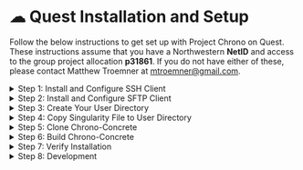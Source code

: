 # ☁ Quest Installation and Setup

Follow the below instructions to get set up with Project Chrono on Quest. These instructions assume that you have a Northwestern **NetID** and access to the group project allocation **p31861**. If you do not have either of these, please contact Matthew Troemner at [mtroemner@gmail.com](https://app.gitbook.com/u/xUYe9ATU96ZtZ44QEt0NAkdxV922).

<details>

<summary>Step 1: Install and Configure SSH Client </summary>

Install an SSH Client

* Any SSH client should work, but we recommend PuTTY
* Download and install PuTTY from [https://www.putty.org/](https://www.putty.org/)
* After installation open PuTTY. Within the PuTTY Configuration window:
  * Enter '**quest.northwestern.edu**' for Host Name
  * Enter '**22**' for Port&#x20;
  * Enter '**Quest**' for Saved Sessions
  * Click **Save**
  * Click **Quest** which should not be added to the Session list
  * Click **Open**
* A new SSH window will open. In this window login with your Northwestern NetID and password

</details>

<details>

<summary>Step 2: Install and Configure SFTP Client</summary>

Install an SFTP Client

* Any SFTP client should work, but we recommend FileZilla
* Download and install FileZilla Client from [https://filezilla-project.org/](https://filezilla-project.org/)
* After installation open FileZilla. Within the FileZilla window:
  * Click **File** and then **Site Manager...**
  * In the opened window click **New Site** and enter 'Quest' for the name
  * Enter '**quest.northwestern.edu**' for Host&#x20;
  * Enter '**22**' for Port&#x20;
  * Enter your NetID for **User** and password for **Password**
  * Click **New Bookmark** and enter 'Projects' for the name
  * Choose any Local directory that you want
  * Enter '**/projects/p31861**' for Remote directory
  * Click **OK**
  * Click **File** and then **Site Manager...**
  * Click **Connect**
* The remote site on the right side of your window should automatically connect to the Quest Project Chrono Project and you should see a folder called **Singularity Container**

</details>

<details>

<summary>Step 3: Create Your User Directory</summary>

Create a directory for all of your developments and testing. No files/folders should be created or changed at the top-most '/projects/p31861' directory.

* Within FileZilla, enter the **Users** folder&#x20;
* Right click in the '/projects/p31861/Users' folder and select **Create Directory and Enter It**
* Name the folder with your name in the following format **LastnameFirstname**

</details>

<details>

<summary>Step 4: Copy Singularity File to User Directory</summary>

Copy the SIF file into your User Directory

* In the SSH window run the following command, being sure to replace **LastnameFirstname** with your correct directory name

<pre><code><strong>cp /projects/p31861/SingularityContainer/project-chrono-dependencies.sif /projects/p31861/Users/LastnameFirstname 
</strong></code></pre>

</details>

<details>

<summary>Step 5: Clone Chrono-Concrete</summary>

Clone the Project Chrono GitHub into your User Directory

* In the SSH window cd into your User Directory with the following command, being sure to replace **LastnameFirstname** with your correct directory name&#x20;

<pre><code><strong>cd /projects/p31861/Users/LastnameFirstname
</strong></code></pre>

* Clone the GitHub project here with the following command

```
git clone https://github.com/Concrete-Chrono-Development/chrono-concrete.git
```

* Pull updates to GitHub project

```
cd chrono-concrete
git pull https://github.com/Concrete-Chrono-Development/chrono-concrete.git
git submodule init​
git submodule update
```

</details>

<details>

<summary>Step 6: Build Chrono-Concrete</summary>

Copy example make script, edit, and build Project Chrono

* Copy example make script to User Directory, being sure to replace **LastnameFirstname** with your correct directory name&#x20;

<pre><code><strong>cp /projects/p31861/ExampleScripts/submit_chrono_make.sh /projects/p31861/Users/LastnameFirstname 
</strong></code></pre>

* Navigate to the newly copied 'submit\_chrono\_make.sh' file in FileZilla and double-click on it to edit. Change all instances of **LastnameFirstname** in the file to your appropriate directory and save/upload editted file back to Quest
* In your SSH client navigate to your User Directory and run the following command to submit job

```
sbatch submit_chrono_make.sh
```

You can check the status of your job with the command, being sure to replace **NetID** with your NetID:

```
squeue -u NetID
```

Once the job has completed, proceed to Step 7.

</details>

<details>

<summary>Step 7: Verify Installation</summary>

Verify proper installation of Chrono-Concrete by running a test job with MPI

* Copy example make script to User Directory, being sure to replace **LastnameFirstname** with your correct directory name&#x20;

```
cp /projects/p31861/ExampleScripts/example_submit_mpi.sh /projects/p31861/Users/LastnameFirstname 
```

* Navigate to the newly copied 'submit\_chrono\_make.sh' file in FileZilla and double-click on it to edit. Change all instances of **LastnameFirstname** in the file to your appropriate directory and save/upload editted file back to Quest
* Make an output directory, being sure to replace **LastnameFirstname** with your correct directory name&#x20;

```
mkdir /projects/p31861/Users/LastnameFirstname/outdir
```

* In your SSH client navigate to your User Directory and run the following command to submit job

```
sbatch example_submit_mpi.sh
```

You can check the status of your job with the command, being sure to replace **NetID** with your NetID:

```
squeue -u NetID
```

Once the job has completed, open the outlog file in your User Directory and confirm that the simulation ran. Then navigate to the output directory (./outdir/TestJob) and confirm that several .csv files were created.&#x20;

</details>

<details>

<summary>Step 8: Development</summary>

Code within the chrono-concrete directory can be developed as needed and be pushed/pulled to the GitHub. Please read online about how git works so that you ensure you are properly developing with everyone else.&#x20;

You can modify/copy the example .sh scripts and outdir in your User Directory to help your developments.

Please **do not** edit any files outside of your User Directory.

</details>
